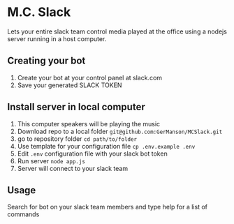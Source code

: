 # M.C. Slack
Lets your entire slack team control media played at the office using a nodejs server running in a host computer.

## Creating your bot
1. Create your bot at your control panel at slack.com
2. Save your generated SLACK TOKEN 

## Install server in local computer
1. This computer speakers will be playing the music
2. Download repo to a local folder `git@github.com:GerManson/MCSlack.git`
3. go to repository folder `cd path/to/folder`
4. Use template for your configuration file `cp .env.example .env`
5. Edit `.env` configuration file with your slack bot token
6. Run server `node app.js`
7. Server will connect to your slack team


## Usage
Search for bot on your slack team members and type help for a list of commands
